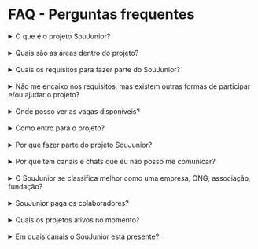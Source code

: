 # FAQ - Perguntas frequentes

<details>
<summary> O que é o projeto SouJunior? </summary>
<br>

> Somos um hub/laboratório de criação, desenvolvimento e implementação de projetos, com diversas áreas envolvidas, formadas por profissionais juniores, promovendo experiências práticas para minimizar as barreiras de entrada àqueles que visam ingressar na área de tecnologia. <br><br>
Se você é uma pessoa buscando ganhar experiências reais nas áreas de tecnologia ou desejando ajudar novas mentes criativas a encontrar o seu caminho no mercado, o <b>SouJunior pode ser o melhor lugar para você!</b><br><br>
Somos um projeto de Juniores construído para Juniores!

</details>


<br>


<details>
<summary>  Quais são as áreas dentro do projeto?  </summary>
<br>

> <ul>
> <li>QA - Quality Assurance</li>
> <li>APM - Associate Product Management</li>
> <li>Tech Recruiting</li>
> <li>UX/UI Design</li>
> <li>Agilidade</li>
> <li>DevOps</li>
> <li>Data</li>
> <li>Desenvolvimento
>  <ul><li>Front end</li>
>  <li>Back end</li>
>  <li>Mobile</li></ul>
> </li>
> <li>Social Media</li>
> <li>Mentores</li>
> <li>BI </li>
> <li>Business</li>

> </ul>
</details>

<br>
<details>
<summary> Quais os requisitos para fazer parte do SouJunior? </summary>
<br>

> **Para quem deseja ser Junior:**
> <ul>
> <li><b>Não</b> exceder 1 ano de experiência profissional (estágios, CLT, PJ, freelancing) na área de interesse;</li>
> <li><b>Pode ter</b> experiência em outras areas(transição de carreira);</li>
> <li><b>Pode ter</b> experiência em outras areas tech, exemplo: hoje é desenvolvedor e quer migrar para scrum master;</li>
> <li><b>Deve ter</b> algum conhecimento sobre a área desejada (cursos, freelancing, ...);</li>
> </ul>

> **Para quem deseja ser Mentor(a):**
> <ul>
> <li><b>Deve ter</b> pelo menos 1 ano de experiência profissional (estágios, CLT, PJ, freelancing);</li>
> <li><b>Deve ter</b> a disponibilidade mínima de 30 minutos por dia para interagir no projeto;</li>
> <li><b>Deve ter</b> gosto em orientar e ajudar pessoas de nível Júnior;</li>
> </ul>

> **Para quem deseja ser Head:**
> <ul>
> <li><b>Deve</b> receber a indicação por algum membro do projeto do SouJunior;</li>
> <li><b>Deve</b> receber a aprovação pelo CEO Junior.</li>
> </ul>
> </details>


<br>


<details>
<summary> Não me encaixo nos requisitos, mas existem outras formas de participar e/ou ajudar o projeto? </summary>

<br>

> Somos um projeto que se baseia em Open Sourcering, isto é, todos estão abertos a colaborar para o seu progresso.<br><br>
> Sugestões no geral são sempre bem vindas!<br><br>
> Os projetos de maior expressão são restritos apenas aos colaboradores SouJunior justamente por se exigir maior tempo de duração, dedicação e trabalho em equipe.<br><br>
> Entretanto, você ainda pode participar nos eventos promovidos como hackathons, projetos da comunidade, desafios, tech houses, workshops e demais. Ainda é possível que você atue como um moderador da comunidade, como um palestrante, parceiro ou até nos ajude por vias financeiras através de patrocínios e/ou doações.

</details>
 
<br>
<details>
<summary> Onde posso ver as vagas disponíveis?  </summary>
<br>

> Até que a nossa plataforma esteja no ar, você pode realizar a consulta à nossa equipe de Tech Recruiters para tirar esta dúvida, e da mesma forma, recomendamos que assine a nossa Newsletter para receber a notícia dessas vagas em primeira mão!

</details>


<br>
<details>
<summary> Como entro para o projeto?   </summary>
<br>


> Ao ter conhecimento de uma vaga, você se cadastra por um formulário que será divulgado. A partir disto, você passará por algumas etapas de avaliação junto à nossa equipe de Tech Recruiting para entender um pouco melhor sobre as perspectivas do <b>SouJunior</b> e por fim, ingressar!

</details>
<br>
<details>
<summary> Por que fazer parte do projeto SouJunior?   </summary>
<br>

> <ul>
> <li>Adquirir experiência em projetos reais, com trabalho em equipe e resolução de problemas práticos;</li>
> <li>Estabelecer uma rede de networking com profissionais das mais diversas áreas;</li>
> <li>Ter o suporte de uma comunidade engajada e colaborativa;</li>
> <li>Receber indicações de perfil para trabalhos e freelances para os interessados nos talentos desenvolvidos aqui dentro;</li>
> <li>Além de criar bagagem com experiência, também desfrutar dos benefícios que disponibilizamos;</li>
> </ul>


</details>

<br>
<details>
<summary> Por que tem canais e chats que eu não posso me comunicar?   </summary>
<br>

> Valorizamos a transparência das nossas informações, portanto é possível que você acesse toda a comunicação do SouJunior, entretanto restringimos a interação, em alguns canais, somente aos integrantes de determinados times. Fazemos isto em prol da organização e da centralização da comunicação, justamente para facilitar o seu acesso.
</details>

<br>
<details>
<summary> O SouJunior se classifica melhor como uma empresa, ONG, associação, fundação?   </summary>
<br>

> Adotamos a mentalidade de funcionamento de uma empresa e assim como uma associação, unimos forças para o propósito de facilitar a entrada de novos profissionais na área de tecnologia.<br><br> 
> Todas as ações desenvolvidas dentro do SouJunior são em modelo voluntário.
</details>

<br>
<details>
<summary> SouJunior paga os colaboradores?   </summary>
<br>

> Somos um projeto que atua aos moldes de voluntariado, portanto não existem salários. Entretanto, atuamos de forma a beneficiar quem agrega ao projeto da melhor possível, fazendo isto ao trabalhar com benefícios de certificação, participação em eventos e disponibilização de cursos e treinamentos.
</details>

<br>
<details>
<summary> Quais os projetos ativos no momento?    </summary>
<br>

> <ul>
> <li>Site</li>
> <li>Vagas</li>
> <li>Mentores</li>
> <li>Dashboard Midias</li>
> </ul>

> Para maiores informações, acesse o quadro dos projetos: https://github.com/orgs/SouJunior/projects.
</details>


<br>


<details>
<summary> Em quais canais o SouJunior está presente?    </summary>
<br>

<b>GitHub:</b>  https://github.com/SouJunior<br>
<b>Discord:</b>  https://discord.gg/zWWdRVFNhC<br>
<b>LinkedIn:</b>  https://www.linkedin.com/company/soujunior/<br>
<b>Instagram:</b>  https://www.instagram.com/soujunior.tech/<br>
<b>Twitch:</b>  https://www.twitch.tv/soujuniortech<br>
<b>YouTube:</b>  https://www.youtube.com/channel/UC3qp3wN75rI8TW7o5eGilYQ<br>
<b>Twitter:</b>  https://mobile.twitter.com/SouJunior_Tech<br>
<b>Telegram:</b>  https://t.me/soujuniortech<br>
<b>GitHub:</b>  https://www.linkedin.com/newsletters/newsletter-soujunior-7000806015516459008/<br>

</details>


